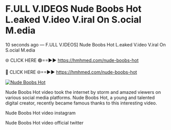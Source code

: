 # F.ULL V.IDEOS Nude Boobs Hot L.eaked V.ideo V.iral On S.ocial M.edia

10 seconds ago — F.ULL V.IDEOS] Nude Boobs Hot L.eaked V.ideo V.iral On S.ocial M.edia

🌐 CLICK HERE 🟢==►► https://hmhmed.com/nude-boobs-hot

🔴 CLICK HERE 🌐==►► https://hmhmed.com/nude-boobs-hot

[![Nude Boobs Hot](https://i.imgur.com/dJHk4Zq.gif)](https://hmhmed.com/nude-boobs-hot)

Nude Boobs Hot video took the internet by storm and amazed viewers on various social media platforms. Nude Boobs Hot, a young and talented digital creator, recently became famous thanks to this interesting video.

Nude Boobs Hot video instagram

Nude Boobs Hot video official twitter